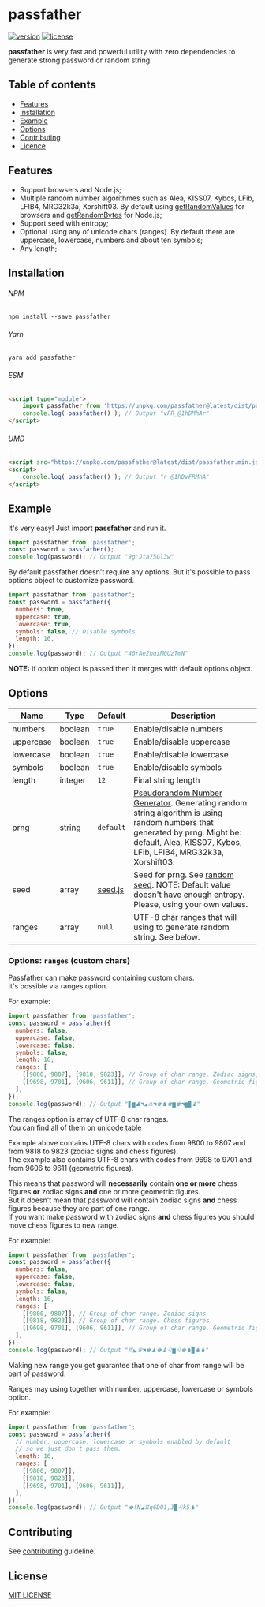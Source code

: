 # passfather
[![version](https://img.shields.io/npm/v/passfather.svg?style=flat-square)](https://www.npmjs.com/package/passfather)
[![license](https://img.shields.io/github/license/vyushin/passfather.svg?style=flat-square)](https://github.com/vyushin/passfather/blob/master/LICENSE)

**passfather** is very fast and powerful utility with zero dependencies to generate strong password or random string.

## Table of contents
* [Features](#features)
* [Installation](#installation)
* [Example](#example)
* [Options](#options)
* [Contributing](#contributing)
* [Licence](#license)

## Features

* Support browsers and Node.js;
* Multiple random number algorithmes such as Alea, KISS07, Kybos, LFib, LFIB4, MRG32k3a, Xorshift03.
By default using [getRandomValues](https://developer.mozilla.org/ru/docs/Web/API/RandomSource/getRandomValues) for browsers and [getRandomBytes](https://nodejs.org/api/crypto.html#crypto_crypto_randombytes_size_callback) for Node.js;
* Support seed with entropy;
* Optional using any of unicode chars (ranges). By default there are uppercase, lowercase, numbers and about ten symbols;
* Any length;

## Installation

###### NPM
`npm install --save passfather`

###### Yarn
`yarn add passfather`

###### ESM
```html
<script type="module">
    import passfather from 'https://unpkg.com/passfather@latest/dist/passfather.min.mjs'
    console.log( passfather() ); // Output "vFR_@1hDMhAr"
</script>
```

###### UMD

```html
<script src="https://unpkg.com/passfather@latest/dist/passfather.min.js"></script>
<script>
    console.log( passfather() ); // Output "r_@1hDvFRMhA"
</script>
```

## Example

It's very easy! Just import **passfather** and run it.

```javascript
import passfather from 'passfather';
const password = passfather();
console.log(password); // Output "9g'Jta75Gl3w"
```

By default passfather doesn't require any options. But it's possible to pass options object to
customize password.

```javascript
import passfather from 'passfather';
const password = passfather({
  numbers: true,
  uppercase: true,
  lowercase: true,
  symbols: false, // Disable symbols
  length: 16,
});
console.log(password); // Output "40rAe2hqiM0UzTmN"
```

**NOTE:** if option object is passed then it merges with default options object.

## Options

|Name|Type|Default|Description
|---|---|---|---
|numbers|boolean|`true`|Enable/disable numbers
|uppercase|boolean|`true`|Enable/disable uppercase
|lowercase|boolean|`true`|Enable/disable lowercase
|symbols|boolean|`true`|Enable/disable symbols
|length|integer|`12`|Final string length
|prng|string|`default`|[Pseudorandom Number Generator](https://en.wikipedia.org/wiki/Pseudorandom_number_generator). Generating random string algorithm is using random numbers that generated by prng. Might be: default, Alea, KISS07, Kybos, LFib, LFIB4, MRG32k3a, Xorshift03.
|seed|array|[seed.js](https://github.com/vyushin/passfather/blob/master/src/seed.js)|Seed for prng. See [random seed](https://en.wikipedia.org/wiki/Random_seed). NOTE: Default value doesn't have enough entropy. Please, using your own values.
|ranges|array|`null`|UTF-8 char ranges that will using to generate random string. See below.

### Options: `ranges` (custom chars)

Passfather can make password containing custom chars.<br/>
It's possible via ranges option.

For example:

```javascript
import passfather from 'passfather';
const password = passfather({
  numbers: false,
  uppercase: false,
  lowercase: false,
  symbols: false,
  length: 16,
  ranges: [ 
    [[9800, 9807], [9818, 9823]], // Group of char range. Zodiac signs, chess figures.
    [[9698, 9701], [9606, 9611]], // Group of char range. Geometric figures
  ],
});
console.log(password); // Output "▋▆♟◥◢♎◥♚♞♚▆♚◥▆▉♝"
```

The ranges option is array of UTF-8 char ranges.<br/>
You can find all of them on [unicode table](https://symbl.cc/ru/unicode-table/#box-drawing)

Example above contains UTF-8 chars with codes from 9800 to 9807 and from 9818 to 9823 (zodiac signs and chess figures).<br/>
The example also contains UTF-8 chars with codes from 9698 to 9701 and from 9606 to 9611 (geometric figures).

This means that password will **necessarily** contain **one or more** chess figures **or** zodiac signs **and** one or more geometric figures.<br/>
But it doesn't mean that password will contain zodiac signs **and** chess figures because they are part of one range.<br/>
If you want make password with zodiac signs **and** chess figures you should move chess figures to new range.

For example:

```javascript
import passfather from 'passfather';
const password = passfather({
  numbers: false,
  uppercase: false,
  lowercase: false,
  symbols: false,
  length: 16,
  ranges: [ 
    [[9800, 9807]], // Group of char range. Zodiac signs
    [[9818, 9823]], // Group of char range. Chess figures.
    [[9698, 9701], [9606, 9611]], // Group of char range. Geometric figures
  ],
});
console.log(password); // Output "♏◣♛◥♚♟♚♝♌▆♌♚♞▉♞♞"
```

Making new range you get guarantee that one of char from range will be part of password.

Ranges may using together with number, uppercase, lowercase or symbols option.

For example:

```javascript
import passfather from 'passfather';
const password = passfather({
  // number, uppercase, lowercase or symbols enabled by default 
  // so we just don't pass them.
  length: 16,
  ranges: [ 
    [[9800, 9807]],
    [[9818, 9823]],
    [[9698, 9701], [9606, 9611]],
  ],
});
console.log(password); // Output "♚!N◢♊q6DO1,3▉♌k5♞"
```

## Contributing

See [contributing](https://github.com/vyushin/passfather/blob/master/CONTRIBUTING.md) guideline.

## License
[MIT LICENSE](https://github.com/vyushin/passfather/blob/master/LICENSE)
